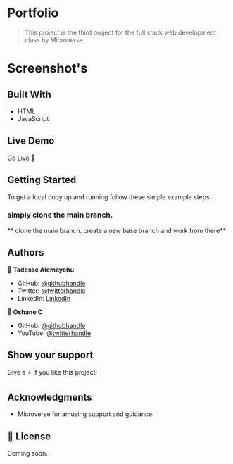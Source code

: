 # Portfolio

> This project is the third project for the full stack web development class by Microverse. 
# Screenshot's 


## Built With

- HTML
- JavaScript

## Live Demo

[Go Live](https://tadesse-alemayehu.github.io/Awesome-books/) 🙂


## Getting Started

To get a local copy up and running follow these simple example steps.

### simply clone the main branch.
** clone the main branch. create a new base branch and work from there**

## Authors

👤 **Tadesse Alemayehu**

- GitHub: [@githubhandle](https://github.com/Tadesse-Alemayehu) 
- Twitter: [@twitterhandle](https://twitter.com/TadesseWebDev)
- LinkedIn: [LinkedIn](https://www.linkedin.com/in/tadesse-alemayehu-60141a221/)

👤 **Oshane C**

- GitHub: [@githubhandle](https://github.com/oshanedesign) 
- YouTube: [@twitterhandle](https://www.youtube.com/channel/UCKEzfINidt1ob7xTOwIS_cA)

## Show your support

Give a ⭐️ if you like this project!
## Acknowledgments

- Microverse for amusing support and guidance.

## 📝 License

Coming soon.
